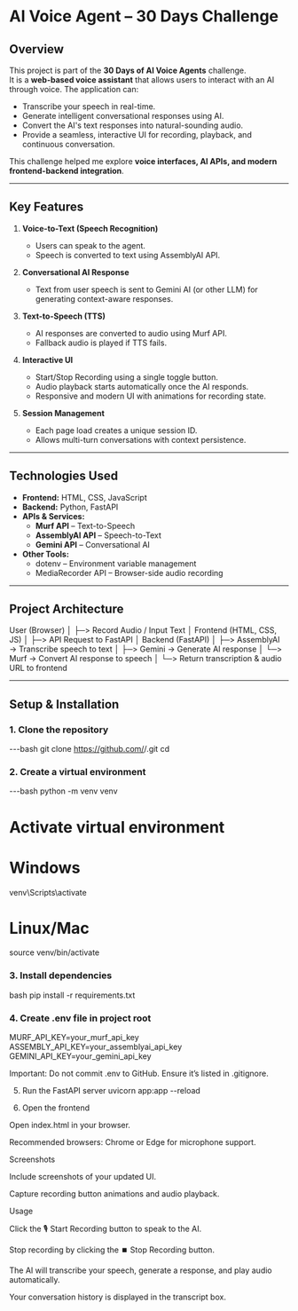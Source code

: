 <!-- # 🎙️ AI Voice Agent — 30 Days of AI Voice Agents (Day 13)

## 📌 Project Overview
This project is part of the **30 Days of AI Voice Agents** challenge.  
It’s a **fully functional conversational AI agent** that listens to voice input, processes it using an LLM, and responds back in natural speech — all while remembering context from previous conversations.

---

## 🛠️ Technologies Used
- **Frontend:** HTML, CSS, JavaScript
- **Backend:** Python, FastAPI
- **AI Services:**
  - Speech-to-Text (STT) — Converts voice input to text
  - Large Language Model (LLM) — Generates intelligent responses
  - Text-to-Speech (TTS) — Converts AI responses back into speech
- **Datastore:** In-memory / custom datastore for chat history

---

## ⚙️ Architecture
1. **Voice Input** → User speaks into the microphone.
2. **STT Service** → Audio is transcribed into text.
3. **LLM API** → Processes user query along with previous chat history.
4. **TTS Service** → AI-generated text response is converted to audio.
5. **UI Playback** → Audio response is played back to the user.
6. **Loop** → Conversation continues with remembered context.

---

## ✨ Features
✅ Real-time voice-to-voice AI conversation  
✅ Chat history to maintain conversation context  
✅ Error handling with fallback responses  
✅ Fully responsive, interactive UI  
✅ Single-button recording system with animations  

---

## 📸 Screenshots
*(Add screenshots here of your UI and terminal responses)*

---

## 🚀 Getting Started

### 1️⃣ Clone the Repository
```bash
git clone https://github.com/YOUR_USERNAME/YOUR_REPO_NAME.git
cd YOUR_REPO_NAME -->

# AI Voice Agent – 30 Days Challenge

## Overview
This project is part of the **30 Days of AI Voice Agents** challenge.  
It is a **web-based voice assistant** that allows users to interact with an AI through voice. The application can:

- Transcribe your speech in real-time.
- Generate intelligent conversational responses using AI.
- Convert the AI's text responses into natural-sounding audio.
- Provide a seamless, interactive UI for recording, playback, and continuous conversation.

This challenge helped me explore **voice interfaces, AI APIs, and modern frontend-backend integration**.

---

## Key Features

1. **Voice-to-Text (Speech Recognition)**  
   - Users can speak to the agent.  
   - Speech is converted to text using AssemblyAI API.  

2. **Conversational AI Response**  
   - Text from user speech is sent to Gemini AI (or other LLM) for generating context-aware responses.  

3. **Text-to-Speech (TTS)**  
   - AI responses are converted to audio using Murf API.  
   - Fallback audio is played if TTS fails.  

4. **Interactive UI**  
   - Start/Stop Recording using a single toggle button.  
   - Audio playback starts automatically once the AI responds.  
   - Responsive and modern UI with animations for recording state.  

5. **Session Management**  
   - Each page load creates a unique session ID.  
   - Allows multi-turn conversations with context persistence.

---

## Technologies Used

- **Frontend:** HTML, CSS, JavaScript  
- **Backend:** Python, FastAPI  
- **APIs & Services:**  
  - **Murf API** – Text-to-Speech  
  - **AssemblyAI API** – Speech-to-Text  
  - **Gemini API** – Conversational AI  
- **Other Tools:**  
  - dotenv – Environment variable management  
  - MediaRecorder API – Browser-side audio recording  

---

## Project Architecture

User (Browser)
│
├─> Record Audio / Input Text
│
Frontend (HTML, CSS, JS)
│
├─> API Request to FastAPI
│
Backend (FastAPI)
│ ├─> AssemblyAI → Transcribe speech to text
│ ├─> Gemini → Generate AI response
│ └─> Murf → Convert AI response to speech
│
└─> Return transcription & audio URL to frontend


---

## Setup & Installation

### 1. Clone the repository
---bash
git clone https://github.com/<username>/<repo-name>.git
cd <repo-name>


### 2. Create a virtual environment
---bash
python -m venv venv
# Activate virtual environment
# Windows
venv\Scripts\activate
# Linux/Mac
source venv/bin/activate


### 3. Install dependencies
bash
pip install -r requirements.txt

### 4. Create .env file in project root
MURF_API_KEY=your_murf_api_key
ASSEMBLY_API_KEY=your_assemblyai_api_key
GEMINI_API_KEY=your_gemini_api_key


Important: Do not commit .env to GitHub. Ensure it’s listed in .gitignore.

5. Run the FastAPI server
uvicorn app:app --reload

6. Open the frontend

Open index.html in your browser.

Recommended browsers: Chrome or Edge for microphone support.

Screenshots

Include screenshots of your updated UI.

Capture recording button animations and audio playback.

Usage

Click the 🎙️ Start Recording button to speak to the AI.

Stop recording by clicking the ⏹️ Stop Recording button.

The AI will transcribe your speech, generate a response, and play audio automatically.

Your conversation history is displayed in the transcript box.
